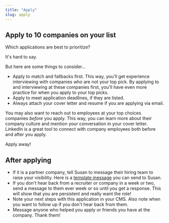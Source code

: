 ```yaml
---
title: "Apply"
slug: apply
---
```



## Apply to 10 companies on your list

Which applications are best to prioritize?

It's hard to say.

But here are some things to consider...

- Apply to match and fallbacks first. This way, you'll get experience interviewing with companies who are not your top pick. By applying to and interviewing at these companies first, you'll have even more practice for when you apply to your top picks.
- Apply to meet application deadlines, if they are listed.
- Always attach your cover letter and resume if you are applying via email.

You may also want to reach out to employees at your top choices companies *before* you apply. This way, you can learn more about their company culture and mention your conversation in your cover letter. LinkedIn is a great tool to connect with company employees both before and after you apply.

Apply away!

## After applying
- If it is a partner company, tell Susan to message their hiring team to raise your visibility. Here is a [template message](https://docs.google.com/document/d/1FD52I6tKofC1zpZyLWmX1BCQw5WDPkmzimvDSK_E_nM/edit#heading=h.7noej9mqhlr6) you can send to Susan.
- If you don't hear back from a recruiter or company in a week or two, send a message to them ever week or so until you get a response. This will show that you are persistent and really want the role!
- Note your next steps with this application in your CMS. Also note when you want to follow up if you don't hear back from them.
- Message anyone who helped you apply or friends you have at the company. Thank them!
